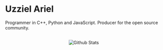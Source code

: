 # Uzziel Ariel

Programmer in C++, Python and JavaScript. Producer for the open source community.
<br/>
<br/>
<p align="center">
<img src="https://camo.githubusercontent.com/7aab5e5d143220435b0997a5af338fb3daf8b3ce3544fec01b21cfacbf0528fc/68747470733a2f2f6769746875622d726561646d652d73746174732e76657263656c2e6170702f6170693f757365726e616d653d557a7a69656c417269656c" alt="Github Stats" data-canonical-src="https://github-readme-stats.vercel.app/api?username=UzzielAriel&show_icons=true&theme=radical">
</p>
